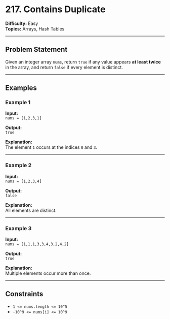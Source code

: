 # 217. Contains Duplicate

**Difficulty:** Easy  
**Topics:** Arrays, Hash Tables  

---

## Problem Statement

Given an integer array `nums`, return `true` if any value appears **at least twice** in the array, and return `false` if every element is distinct.

---

## Examples

### Example 1
**Input:**  
`nums = [1,2,3,1]`  

**Output:**  
`true`  

**Explanation:**  
The element `1` occurs at the indices `0` and `3`.

---

### Example 2
**Input:**  
`nums = [1,2,3,4]`  

**Output:**  
`false`  

**Explanation:**  
All elements are distinct.

---

### Example 3
**Input:**  
`nums = [1,1,1,3,3,4,3,2,4,2]`  

**Output:**  
`true`  

**Explanation:**  
Multiple elements occur more than once.

---

## Constraints

- `1 <= nums.length <= 10^5`
- `-10^9 <= nums[i] <= 10^9`